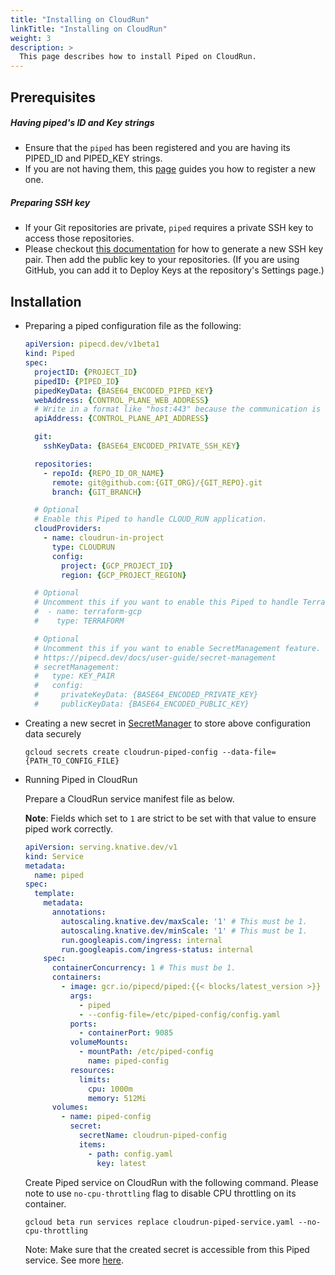 ```yaml
---
title: "Installing on CloudRun"
linkTitle: "Installing on CloudRun"
weight: 3
description: >
  This page describes how to install Piped on CloudRun.
---
```


## Prerequisites

##### Having piped's ID and Key strings
- Ensure that the `piped` has been registered and you are having its PIPED_ID and PIPED_KEY strings.
- If you are not having them, this [page](/docs/operator-manual/control-plane/registering-a-piped/) guides you how to register a new one.

##### Preparing SSH key
- If your Git repositories are private, `piped` requires a private SSH key to access those repositories.
- Please checkout [this documentation](https://help.github.com/en/github/authenticating-to-github/generating-a-new-ssh-key-and-adding-it-to-the-ssh-agent) for how to generate a new SSH key pair. Then add the public key to your repositories. (If you are using GitHub, you can add it to Deploy Keys at the repository's Settings page.)

## Installation

- Preparing a piped configuration file as the following:

  ``` yaml
  apiVersion: pipecd.dev/v1beta1
  kind: Piped
  spec:
    projectID: {PROJECT_ID}
    pipedID: {PIPED_ID}
    pipedKeyData: {BASE64_ENCODED_PIPED_KEY}
    webAddress: {CONTROL_PLANE_WEB_ADDRESS}
    # Write in a format like "host:443" because the communication is done via gRPC.
    apiAddress: {CONTROL_PLANE_API_ADDRESS}

    git:
      sshKeyData: {BASE64_ENCODED_PRIVATE_SSH_KEY}

    repositories:
      - repoId: {REPO_ID_OR_NAME}
        remote: git@github.com:{GIT_ORG}/{GIT_REPO}.git
        branch: {GIT_BRANCH}

    # Optional
    # Enable this Piped to handle CLOUD_RUN application.
    cloudProviders:
      - name: cloudrun-in-project
        type: CLOUDRUN
        config:
          project: {GCP_PROJECT_ID}
          region: {GCP_PROJECT_REGION}

    # Optional
    # Uncomment this if you want to enable this Piped to handle Terraform application.
    #  - name: terraform-gcp
    #    type: TERRAFORM

    # Optional
    # Uncomment this if you want to enable SecretManagement feature.
    # https://pipecd.dev/docs/user-guide/secret-management
    # secretManagement:
    #   type: KEY_PAIR
    #   config:
    #     privateKeyData: {BASE64_ENCODED_PRIVATE_KEY}
    #     publicKeyData: {BASE64_ENCODED_PUBLIC_KEY}
  ```

- Creating a new secret in [SecretManager](https://cloud.google.com/secret-manager/docs/creating-and-accessing-secrets) to store above configuration data securely

  ``` console
  gcloud secrets create cloudrun-piped-config --data-file={PATH_TO_CONFIG_FILE}
  ```

- Running Piped in CloudRun

  Prepare a CloudRun service manifest file as below.

  **Note**: Fields which set to `1` are strict to be set with that value to ensure piped work correctly.

  ``` yaml
  apiVersion: serving.knative.dev/v1
  kind: Service
  metadata:
    name: piped
  spec:
    template:
      metadata:
        annotations:
          autoscaling.knative.dev/maxScale: '1' # This must be 1.
          autoscaling.knative.dev/minScale: '1' # This must be 1.
          run.googleapis.com/ingress: internal
          run.googleapis.com/ingress-status: internal
      spec:
        containerConcurrency: 1 # This must be 1.
        containers:
          - image: gcr.io/pipecd/piped:{{< blocks/latest_version >}}
            args:
              - piped
              - --config-file=/etc/piped-config/config.yaml
            ports:
              - containerPort: 9085
            volumeMounts:
              - mountPath: /etc/piped-config
                name: piped-config
            resources:
              limits:
                cpu: 1000m
                memory: 512Mi
        volumes:
          - name: piped-config
            secret:
              secretName: cloudrun-piped-config
              items:
                - path: config.yaml
                  key: latest
  ```

  Create Piped service on CloudRun with the following command. Please note to use `no-cpu-throttling` flag to disable CPU throttling on its container.

  ``` console
  gcloud beta run services replace cloudrun-piped-service.yaml --no-cpu-throttling
  ```

  Note: Make sure that the created secret is accessible from this Piped service. See more [here](https://cloud.google.com/run/docs/configuring/secrets#access-secret).
